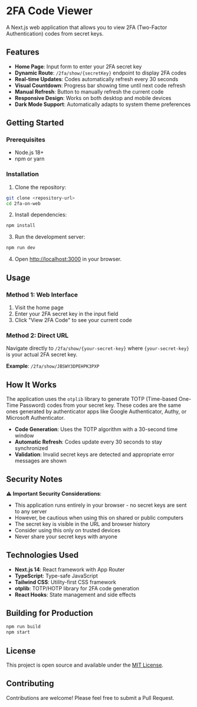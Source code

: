 # 2FA Code Viewer

A Next.js web application that allows you to view 2FA (Two-Factor Authentication) codes from secret keys.

## Features

- **Home Page**: Input form to enter your 2FA secret key
- **Dynamic Route**: `/2fa/show/{secretKey}` endpoint to display 2FA codes
- **Real-time Updates**: Codes automatically refresh every 30 seconds
- **Visual Countdown**: Progress bar showing time until next code refresh
- **Manual Refresh**: Button to manually refresh the current code
- **Responsive Design**: Works on both desktop and mobile devices
- **Dark Mode Support**: Automatically adapts to system theme preferences

## Getting Started

### Prerequisites

- Node.js 18+ 
- npm or yarn

### Installation

1. Clone the repository:
```bash
git clone <repository-url>
cd 2fa-on-web
```

2. Install dependencies:
```bash
npm install
```

3. Run the development server:
```bash
npm run dev
```

4. Open [http://localhost:3000](http://localhost:3000) in your browser.

## Usage

### Method 1: Web Interface
1. Visit the home page
2. Enter your 2FA secret key in the input field
3. Click "View 2FA Code" to see your current code

### Method 2: Direct URL
Navigate directly to `/2fa/show/{your-secret-key}` where `{your-secret-key}` is your actual 2FA secret key.

**Example**: `/2fa/show/JBSWY3DPEHPK3PXP`

## How It Works

The application uses the `otplib` library to generate TOTP (Time-based One-Time Password) codes from your secret key. These codes are the same ones generated by authenticator apps like Google Authenticator, Authy, or Microsoft Authenticator.

- **Code Generation**: Uses the TOTP algorithm with a 30-second time window
- **Automatic Refresh**: Codes update every 30 seconds to stay synchronized
- **Validation**: Invalid secret keys are detected and appropriate error messages are shown

## Security Notes

⚠️ **Important Security Considerations**:

- This application runs entirely in your browser - no secret keys are sent to any server
- However, be cautious when using this on shared or public computers
- The secret key is visible in the URL and browser history
- Consider using this only on trusted devices
- Never share your secret keys with anyone

## Technologies Used

- **Next.js 14**: React framework with App Router
- **TypeScript**: Type-safe JavaScript
- **Tailwind CSS**: Utility-first CSS framework
- **otplib**: TOTP/HOTP library for 2FA code generation
- **React Hooks**: State management and side effects

## Building for Production

```bash
npm run build
npm start
```

## License

This project is open source and available under the [MIT License](LICENSE).

## Contributing

Contributions are welcome! Please feel free to submit a Pull Request.
